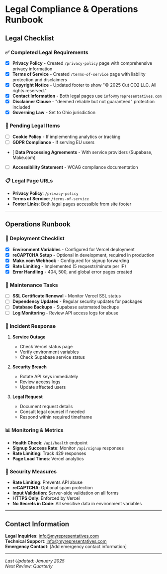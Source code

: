 # Legal Compliance & Operations Runbook

## Legal Checklist

### ✅ **Completed Legal Requirements**
- [x] **Privacy Policy** - Created `/privacy-policy` page with comprehensive privacy information
- [x] **Terms of Service** - Created `/terms-of-service` page with liability protection and disclaimers
- [x] **Copyright Notice** - Updated footer to show "© 2025 Cut CO2 LLC. All rights reserved."
- [x] **Contact Information** - Both legal pages use `info@myrepresentatives.com`
- [x] **Disclaimer Clause** - "deemed reliable but not guaranteed" protection included
- [x] **Governing Law** - Set to Ohio jurisdiction

### 🔄 **Pending Legal Items**
- [ ] **Cookie Policy** - If implementing analytics or tracking
- [ ] **GDPR Compliance** - If serving EU users
- [ **Data Processing Agreements** - With service providers (Supabase, Make.com)
- [ ] **Accessibility Statement** - WCAG compliance documentation

### 📋 **Legal Page URLs**
- **Privacy Policy**: `/privacy-policy`
- **Terms of Service**: `/terms-of-service`
- **Footer Links**: Both legal pages accessible from site footer

---

## Operations Runbook

### 🚀 **Deployment Checklist**
- [x] **Environment Variables** - Configured for Vercel deployment
- [x] **reCAPTCHA Setup** - Optional in development, required in production
- [x] **Make.com Webhook** - Configured for signup forwarding
- [x] **Rate Limiting** - Implemented (5 requests/minute per IP)
- [x] **Error Handling** - 404, 500, and global error pages created

### 🔧 **Maintenance Tasks**
- [ ] **SSL Certificate Renewal** - Monitor Vercel SSL status
- [ ] **Dependency Updates** - Regular security updates for packages
- [ ] **Database Backups** - Supabase automated backups
- [ ] **Log Monitoring** - Review API access logs for abuse

### 🚨 **Incident Response**
1. **Service Outage**
   - Check Vercel status page
   - Verify environment variables
   - Check Supabase service status

2. **Security Breach**
   - Rotate API keys immediately
   - Review access logs
   - Update affected users

3. **Legal Request**
   - Document request details
   - Consult legal counsel if needed
   - Respond within required timeframe

### 📊 **Monitoring & Metrics**
- **Health Check**: `/api/health` endpoint
- **Signup Success Rate**: Monitor `/api/signup` responses
- **Rate Limiting**: Track 429 responses
- **Page Load Times**: Vercel analytics

### 🔐 **Security Measures**
- **Rate Limiting**: Prevents API abuse
- **reCAPTCHA**: Optional spam protection
- **Input Validation**: Server-side validation on all forms
- **HTTPS Only**: Enforced by Vercel
- **No Secrets in Code**: All sensitive data in environment variables

---

## Contact Information

**Legal Inquiries**: info@myrepresentatives.com  
**Technical Support**: info@myrepresentatives.com  
**Emergency Contact**: [Add emergency contact information]

---

*Last Updated: January 2025*  
*Next Review: Quarterly*
